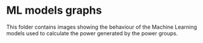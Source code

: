 # ML models graphs

This folder contains images showing the behaviour of the 
Machine Learning models used to calculate the power
generated by the power groups.

